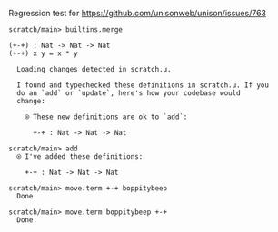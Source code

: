 Regression test for https://github.com/unisonweb/unison/issues/763

``` ucm :hide
scratch/main> builtins.merge
```

``` unison
(+-+) : Nat -> Nat -> Nat
(+-+) x y = x * y
```

``` ucm :added-by-ucm
  Loading changes detected in scratch.u.

  I found and typechecked these definitions in scratch.u. If you
  do an `add` or `update`, here's how your codebase would
  change:
  
    ⍟ These new definitions are ok to `add`:
    
      +-+ : Nat -> Nat -> Nat

```

``` ucm
scratch/main> add
  ⍟ I've added these definitions:
  
    +-+ : Nat -> Nat -> Nat

scratch/main> move.term +-+ boppitybeep
  Done.

scratch/main> move.term boppitybeep +-+
  Done.

```
